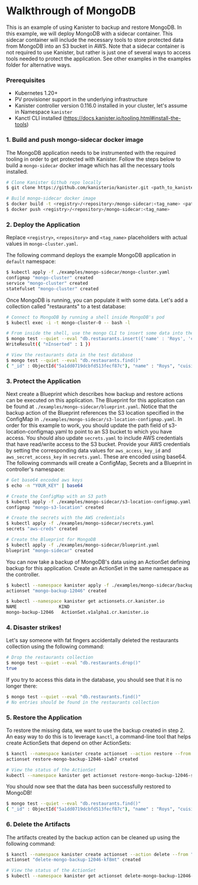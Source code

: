 # Walkthrough of MongoDB

This is an example of using Kanister to backup and restore MongoDB. In this example, we will deploy MongoDB with a sidecar container. This sidecar container will include the necessary tools to store protected data from MongoDB into an S3 bucket in AWS. Note that a sidecar container is not required to use Kanister, but rather is just one of several ways to access tools needed to protect the application. See other examples in the examples folder for alternative ways.


### Prerequisites

- Kubernetes 1.20+
- PV provisioner support in the underlying infrastructure
- Kanister controller version 0.116.0 installed in your cluster, let's assume in Namespace `kanister`
- Kanctl CLI installed (https://docs.kanister.io/tooling.html#install-the-tools)


### 1. Build and push mongo-sidecar docker image

The MongoDB application needs to be instrumented with the required tooling in order to get protected with Kanister. Follow the steps below to build a `mongo-sidecar` docker image which has all the necessary tools installed.

```bash
# Clone Kanister Github repo locally
$ git clone https://github.com/kanisterio/kanister.git <path_to_kanister>

# Build mongo-sidecar docker image
$ docker build -t <registry>/<repository>/mongo-sidecar:<tag_name> <path_to_kanister>/docker/kanister-mongodb-replicaset/image/
$ docker push <registry>/<repository>/mongo-sidecar:<tag_name>
```

### 2. Deploy the Application

Replace `<registry>`, `<repository>` and `<tag_name>` placeholders with actual values in `mongo-cluster.yaml`.

The following command deploys the example MongoDB application in `default` namespace:
```bash
$ kubectl apply -f ./examples/mongo-sidecar/mongo-cluster.yaml
configmap "mongo-cluster" created
service "mongo-cluster" created
statefulset "mongo-cluster" created
```

Once MongoDB is running, you can populate it with some data. Let's add a collection called "restaurants" to a test database:
```bash
# Connect to MongoDB by running a shell inside MongoDB's pod
$ kubectl exec -i -t mongo-cluster-0 -- bash -l

# From inside the shell, use the mongo CLI to insert some data into the test database
$ mongo test --quiet --eval "db.restaurants.insert({'name' : 'Roys', 'cuisine' : 'Hawaiian', 'id' : '8675309'})"
WriteResult({ "nInserted" : 1 })

# View the restaurants data in the test database
$ mongo test --quiet --eval "db.restaurants.find()"
{ "_id" : ObjectId("5a1dd0719dcbfd513fecf87c"), "name" : "Roys", "cuisine" : "Hawaiian", "id" : "8675309" }
```

### 3. Protect the Application

Next create a Blueprint which describes how backup and restore actions can be executed on this application. The Blueprint for this application can be found at `./examples/mongo-sidecar/blueprint.yaml`. Notice that the backup action of the Blueprint references the S3 location specified in the ConfigMap in `./examples/mongo-sidecar/s3-location-configmap.yaml`. In order for this example to work, you should update the path field of s3-location-configmap.yaml to point to an S3 bucket to which you have access. You should also update `secrets.yaml` to include AWS credentials that have read/write access to the S3 bucket. Provide your AWS credentials by setting the corresponding data values for `aws_access_key_id` and `aws_secret_access_key` in `secrets.yaml`. These are encoded using base64. The following commands will create a ConfigMap, Secrets and a Blueprint in controller's namespace:

```bash
# Get base64 encoded aws keys
$ echo -n "YOUR_KEY" | base64

# Create the ConfigMap with an S3 path
$ kubectl apply -f ./examples/mongo-sidecar/s3-location-configmap.yaml
configmap "mongo-s3-location" created

# Create the secrets with the AWS credentials
$ kubectl apply -f ./examples/mongo-sidecar/secrets.yaml
secrets "aws-creds" created

# Create the Blueprint for MongoDB
$ kubectl apply -f ./examples/mongo-sidecar/blueprint.yaml
blueprint "mongo-sidecar" created
```

You can now take a backup of MongoDB's data using an ActionSet defining backup for this application. Create an ActionSet in the same namespace as the controller.
```bash
$ kubectl --namespace kanister apply -f ./examples/mongo-sidecar/backup-actionset.yaml
actionset "mongo-backup-12046" created

$ kubectl --namespace kanister get actionsets.cr.kanister.io
NAME                KIND
mongo-backup-12046   ActionSet.v1alpha1.cr.kanister.io
```

### 4. Disaster strikes!

Let's say someone with fat fingers accidentally deleted the restaurants collection using the following command:
```bash
# Drop the restaurants collection
$ mongo test --quiet --eval "db.restaurants.drop()"
true
```

If you try to access this data in the database, you should see that it is no longer there:
```bash
$ mongo test --quiet --eval "db.restaurants.find()"
# No entries should be found in the restaurants collection
```

### 5. Restore the Application

To restore the missing data, we want to use the backup created in step 2. An easy way to do this is to leverage `kanctl`, a command-line tool that helps create ActionSets that depend on other ActionSets:

```bash
$ kanctl --namespace kanister create actionset --action restore --from "mongo-backup-12046"
actionset restore-mongo-backup-12046-s1wb7 created

# View the status of the ActionSet
kubectl --namespace kanister get actionset restore-mongo-backup-12046-s1wb7 -oyaml
```

You should now see that the data has been successfully restored to MongoDB!
```bash
$ mongo test --quiet --eval "db.restaurants.find()"
{ "_id" : ObjectId("5a1dd0719dcbfd513fecf87c"), "name" : "Roys", "cuisine" : "Hawaiian", "id" : "8675309" }
```

### 6. Delete the Artifacts

The artifacts created by the backup action can be cleaned up using the following command:

```bash
$ kanctl --namespace kanister create actionset --action delete --from "mongo-backup-12046" --namespacetargets kanister
actionset "delete-mongo-backup-12046-kf8mt" created

# View the status of the ActionSet
$ kubectl --namespace kanister get actionset delete-mongo-backup-12046-kf8mt -oyaml
```
